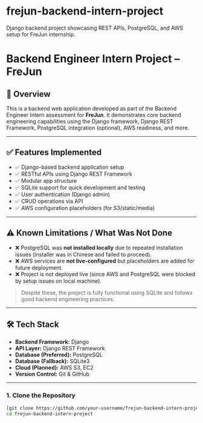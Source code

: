 # frejun-backend-intern-project
Django backend project showcasing REST APIs, PostgreSQL, and AWS setup for FreJun internship.

# Backend Engineer Intern Project – FreJun

## 📌 Overview

This is a backend web application developed as part of the Backend Engineer Intern assessment for **FreJun**. It demonstrates core backend engineering capabilities using the Django framework, Django REST Framework, PostgreSQL integration (optional), AWS readiness, and more.

---

## ✅ Features Implemented

- ✅ Django-based backend application setup
- ✅ RESTful APIs using Django REST Framework
- ✅ Modular app structure
- ✅ SQLite support for quick development and testing
- ✅ User authentication (Django admin)
- ✅ CRUD operations via API
- ✅ AWS configuration placeholders (for S3/static/media)

---

## ⚠️ Known Limitations / What Was Not Done

- ❌ PostgreSQL was **not installed locally** due to repeated installation issues (installer was in Chinese and failed to proceed).
- ❌ AWS services are **not live-configured** but placeholders are added for future deployment.
- ❌ Project is not deployed live (since AWS and PostgreSQL were blocked by setup issues on local machine).

> Despite these, the project is fully functional using SQLite and follows good backend engineering practices.

---

## 🛠️ Tech Stack

- **Backend Framework:** Django
- **API Layer:** Django REST Framework
- **Database (Preferred):** PostgreSQL
- **Database (Fallback):** SQLite3
- **Cloud (Planned):** AWS S3, EC2
- **Version Control:** Git & GitHub

---

### 1. Clone the Repository

```bash
[git clone https://github.com/your-username/frejun-backend-intern-project.git](https://github.com/godwinisimpasanni/frejun-backend-intern-project.git)
cd frejun-backend-intern-project
